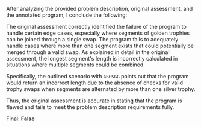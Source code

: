 After analyzing the provided problem description, original assessment, and the annotated program, I conclude the following:

The original assessment correctly identified the failure of the program to handle certain edge cases, especially where segments of golden trophies can be joined through a single swap. The program fails to adequately handle cases where more than one segment exists that could potentially be merged through a valid swap. As explained in detail in the original assessment, the longest segment's length is incorrectly calculated in situations where multiple segments could be combined.

Specifically, the outlined scenario with `GSGSGG` points out that the program would return an incorrect length due to the absence of checks for valid trophy swaps when segments are alternated by more than one silver trophy.

Thus, the original assessment is accurate in stating that the program is flawed and fails to meet the problem description requirements fully.

Final: **False**